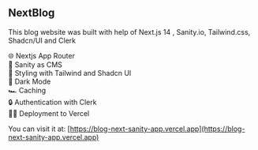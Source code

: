 ## NextBlog 
This blog website was built with help of Next.js 14 , Sanity.io, Tailwind.css, Shadcn/UI and Clerk

🌐 Nextjs App Router   
🚀 Sanity as CMS   
🎨 Styling with Tailwind and Shadcn UI   
🌚 Dark Mode   
🏎️ Caching   
🔒 Authentication with Clerk   
😶‍🌫️ Deployment to Vercel   

You can visit it at: [https://blog-next-sanity-app.vercel.app](https://blog-next-sanity-app.vercel.app)
